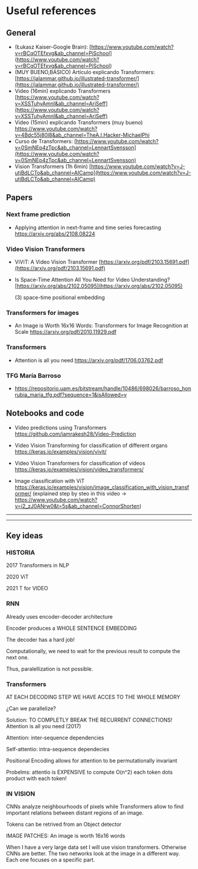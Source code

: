 # Useful references 

## General

- (Łukasz Kaiser-Google Brain): [https://www.youtube.com/watch?v=rBCqOTEfxvg&ab_channel=PiSchool] (https://www.youtube.com/watch?v=rBCqOTEfxvg&ab_channel=PiSchool)
- (MUY BUENO,BÁSICO) Artículo explicando Transformers: [https://jalammar.github.io/illustrated-transformer/](https://jalammar.github.io/illustrated-transformer/)
- Video (16min) explicando Transformers [https://www.youtube.com/watch?v=XSSTuhyAmnI&ab_channel=AriSeff](https://www.youtube.com/watch?v=XSSTuhyAmnI&ab_channel=AriSeff)
- Video (15min) explicando Transformers (muy bueno) https://www.youtube.com/watch?v=4Bdc55j80l8&ab_channel=TheA.I.Hacker-MichaelPhi
- Curso de Transformers: [https://www.youtube.com/watch?v=0SmNEp4zTpc&ab_channel=LennartSvensson](https://www.youtube.com/watch?v=0SmNEp4zTpc&ab_channel=LennartSvensson)
- Vision Transformers (1h 6min) [https://www.youtube.com/watch?v=J-utjBdLCTo&ab_channel=AICamp](https://www.youtube.com/watch?v=J-utjBdLCTo&ab_channel=AICamp)

## Papers 

### Next frame prediction 

- Applying attention in next-frame and time series forecasting https://arxiv.org/abs/2108.08224


### Video Vision Transformers 

- ViViT: A Video Vision Transformer [https://arxiv.org/pdf/2103.15691.pdf](https://arxiv.org/pdf/2103.15691.pdf)

- Is Space-Time Attention All You Need for Video Understanding? [https://arxiv.org/abs/2102.05095](https://arxiv.org/abs/2102.05095)

  (3) space-time positional embedding

### Transformers for images 

- An Image is Worth 16x16 Words: Transformers for Image Recognition at Scale https://arxiv.org/pdf/2010.11929.pdf

### Transformers 

- Attention is all you need https://arxiv.org/pdf/1706.03762.pdf

### TFG María Barroso

- https://repositorio.uam.es/bitstream/handle/10486/698026/barroso_honrubia_maria_tfg.pdf?sequence=1&isAllowed=y

## Notebooks and code 

- Video predictions using Transformers https://github.com/iamrakesh28/Video-Prediction 

- Video Vision Transforming for classification of different organs https://keras.io/examples/vision/vivit/

- Video Vision Transformers for classification of videos https://keras.io/examples/vision/video_transformers/

- Image classification with ViT https://keras.io/examples/vision/image_classification_with_vision_transformer/
(explained step by steo in this video -> https://www.youtube.com/watch?v=i2_zJ0ANrw0&t=5s&ab_channel=ConnorShorten)


----
----

## Key ideas 

### HISTORIA

2017 Transformers in NLP

2020 ViT

2021 T for VIDEO

### RNN

Already uses encoder-decoder architecture

Encoder produces a WHOLE SENTENCE EMBEDDING 

 The decoder has a hard job! 

Computationally, we need to wait for the previous result to compute the next one. 

Thus, paralellization is not possible. 

### Transformers

AT EACH DECODING STEP WE HAVE ACCES TO THE WHOLE MEMORY 

¿Can we parallelize? 

Solution: TO COMPLETLY BREAK THE RECURRENT CONNECTIONS! Attention is all you need (2017) 

Attention: inter-sequence dependencies

Self-attentio: intra-sequence dependecies 

Positional Encoding allows for attention to be permutationally invariant 

Probelms: attentio is EXPENSIVE to compute O(n^2)  each token dots product with each token! 

### IN VISION

CNNs analyze neighbourhoods of pixels while Transformers allow to find important relations between distant regions of an image. 

Tokens can be retrived from an Object detector 

IMAGE PATCHES: An image is worth 16x16 words 

When I have a very large data set I will use vision transformers. Otherwise CNNs are better. The two networks look at the image in a different way. Each one focuses on a specific part.
